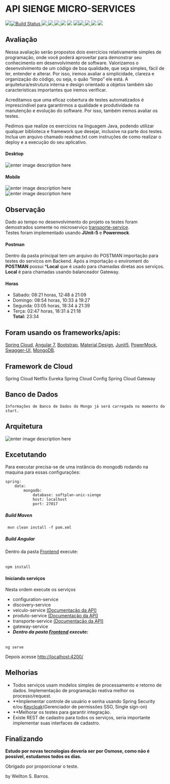 # API SIENGE MICRO-SERVICES  
  
  [![](https://camo.githubusercontent.com/da2edb525cde1455a622c58c0effc3a90b9a181c/68747470733a2f2f6261646765732e6769747465722e696d2f4a6f696e253230436861742e737667)](https://gitter.im/softplan-unic/Lobby)[![Build Status](https://camo.githubusercontent.com/c64818cc6b1e9fdddbc1ea41a6c8ca17b21b3315/68747470733a2f2f7472617669732d63692e636f6d2f4361666563616e75646f2f736f6674706c616e2d554e49432e7376673f6272616e63683d646576656c6f70)  ](https://travis-ci.com/Cafecanudo/softplan-UNIC)[![](https://camo.githubusercontent.com/96e49b0767bd5a2aff2b3f70d21a2ce54a68f0e1/68747470733a2f2f736f6e6172636c6f75642e696f2f6170692f70726f6a6563745f6261646765732f6d6561737572653f70726f6a6563743d4361666563616e75646f5f736f6674706c616e2d554e4943266d65747269633d62756773)  ](https://sonarcloud.io/dashboard/index/Cafecanudo_softplan-UNIC)[![](https://camo.githubusercontent.com/3e30771bc0d721e477f1e8542e4cfdbad6a4104b/68747470733a2f2f736f6e6172636c6f75642e696f2f6170692f70726f6a6563745f6261646765732f6d6561737572653f70726f6a6563743d4361666563616e75646f5f736f6674706c616e2d554e4943266d65747269633d636f64655f736d656c6c73)  ](https://sonarcloud.io/dashboard/index/Cafecanudo_softplan-UNIC)[![](https://camo.githubusercontent.com/941af07355dbb4db92611002e2a9ee478d10a540/68747470733a2f2f736f6e6172636c6f75642e696f2f6170692f70726f6a6563745f6261646765732f6d6561737572653f70726f6a6563743d4361666563616e75646f5f736f6674706c616e2d554e4943266d65747269633d636f766572616765)  ](https://sonarcloud.io/dashboard/index/Cafecanudo_softplan-UNIC)[![](https://camo.githubusercontent.com/9510db918c2ed5ecd02f5e7ec7e48bda8a0c224d/68747470733a2f2f736f6e6172636c6f75642e696f2f6170692f70726f6a6563745f6261646765732f6d6561737572653f70726f6a6563743d4361666563616e75646f5f736f6674706c616e2d554e4943266d65747269633d6e636c6f63)](https://sonarcloud.io/dashboard/index/Cafecanudo_softplan-UNIC) [![](https://camo.githubusercontent.com/aff6d7b86a4791a1d092db7c9596b16df11284e4/68747470733a2f2f736f6e6172636c6f75642e696f2f6170692f70726f6a6563745f6261646765732f6d6561737572653f70726f6a6563743d4361666563616e75646f5f736f6674706c616e2d554e4943266d65747269633d7371616c655f696e646578)](https://sonarcloud.io/dashboard/index/Cafecanudo_softplan-UNIC) [![](https://camo.githubusercontent.com/7bd9d85afc6a42ead4e5bbcbe541233f847fcb4f/68747470733a2f2f736f6e6172636c6f75642e696f2f6170692f70726f6a6563745f6261646765732f6d6561737572653f70726f6a6563743d4361666563616e75646f5f736f6674706c616e2d554e4943266d65747269633d76756c6e65726162696c6974696573)](https://sonarcloud.io/dashboard/index/Cafecanudo_softplan-UNIC)[![](https://camo.githubusercontent.com/3f89c5814615c18f4a892a4ec7ceb5412b6ddd08/68747470733a2f2f736f6e6172636c6f75642e696f2f6170692f70726f6a6563745f6261646765732f6d6561737572653f70726f6a6563743d4361666563616e75646f5f736f6674706c616e2d554e4943266d65747269633d6475706c6963617465645f6c696e65735f64656e73697479)  ](https://sonarcloud.io/dashboard/index/Cafecanudo_softplan-UNIC)[![](https://camo.githubusercontent.com/604a36b2a54b6f9c575f5c8dfdf041add4d65fd1/68747470733a2f2f736f6e6172636c6f75642e696f2f6170692f70726f6a6563745f6261646765732f6d6561737572653f70726f6a6563743d4361666563616e75646f5f736f6674706c616e2d554e4943266d65747269633d72656c696162696c6974795f726174696e67)  ](https://sonarcloud.io/dashboard/index/Cafecanudo_softplan-UNIC)[![](https://camo.githubusercontent.com/ce0f27ac6ee04c620879d4b3b0f46e7f600c46c7/68747470733a2f2f736f6e6172636c6f75642e696f2f6170692f70726f6a6563745f6261646765732f6d6561737572653f70726f6a6563743d4361666563616e75646f5f736f6674706c616e2d554e4943266d65747269633d73656375726974795f726174696e67)](https://sonarcloud.io/dashboard/index/Cafecanudo_softplan-UNIC) [![](https://camo.githubusercontent.com/58ab2dca619c06e88202dacb79df34629cfc2a98/68747470733a2f2f736f6e6172636c6f75642e696f2f6170692f70726f6a6563745f6261646765732f6d6561737572653f70726f6a6563743d4361666563616e75646f5f736f6674706c616e2d554e4943266d65747269633d7371616c655f726174696e67)](https://sonarcloud.io/dashboard/index/Cafecanudo_softplan-UNIC)  
  
## Avaliação  
  
Nessa avaliação serão propostos dois exercícios relativamente simples de programação, onde você poderá aproveitar para demonstrar seu conhecimento em desenvolvimento de software. Valorizamos o desenvolvimento de um código de boa qualidade, que seja simples, fácil de ler, entender e alterar. Por isso, iremos avaliar a simplicidade, clareza e organização do código, ou seja, o quão “limpo” ele está. A arquitetura/estrutura interna e design orientado a objetos também são características importantes que iremos verificar.    
    
Acreditamos que uma eficaz cobertura de testes automatizados é imprescindível para garantirmos a qualidade e produtividade na manutenção e evolução do software. Por isso, também iremos avaliar os testes.    
    
Pedimos que realize os exercícios na linguagem Java, podendo utilizar qualquer biblioteca e framework que desejar, inclusive na parte dos testes. Inclua um arquivo chamado readme.txt com instruções de como realizar o deploy e a execução do seu aplicativo.  
  
#### Desktop  
  
![enter image description here](frontend/src/images/front-descktop.png)  
  
#### Mobile  
  
![enter image description here](frontend/src/images/front-mobile-1.png)  
![enter image description here](frontend/src/images/front-mobile-2.png)  
  
## Observação  
Dado ao tempo no desenvolvimento do projeto os testes foram demostrados somente no microserviço [transporte-service](https://github.com/Cafecanudo/softplan-UNIC/tree/master/transporte-service).  
Testes foram implementado usando **JUnit-5** e **Powermock**. 
 #### Postman
Dentro da pasta principal tem um arquivo do POSTMAN importação para testes do servicos em Backend. Após a importação
o enviroment do **POSTMAN** possui ***Local** que é usado para chamadas diretas aos serviços. **Local** é para chamadas usando balanceador Gateway.
 #### Horas  
 - Sábado: 08:21 horas, 12:48 á 21:09  
 - Domingo:  08:54 horas, 10:33 á 19:27  
 - Segunda: 03:05 horas, 18:34 á 21:39  
 - Terça: 02:47 horas, 18:31 á 21:18  
 **Total:** 23:34  
 
## Foram usando os frameworks/apis:
[Spring Cloud](https://spring.io/projects/spring-cloud), [Angular 7](https://angular.io/), [Bootstrap](https://getbootstrap.com/), [Material Design](https://material.angular.io/components/table), [Junit5](https://junit.org/junit5/), [PowerMock](http://powermock.github.io/), [Swagger-UI](https://swagger.io/), [MongoDB](https://www.mongodb.com/).  

  
## Framework de Cloud
Spring Cloud Netflix Eureka
Spring Cloud Config
Spring Cloud Gateway

## Banco de Dados
	Informações de Banco de Dados do Mongo já será carregada no momento do start.
  
## Arquitetura  
![enter image description here](frontend/src/images/arquitetura.jpg)
## Excetutando  
Para executar precisa-se de uma instância do mongodb rodando na maquina para essas configurações:  
```mongo  
spring:  
    data:
        mongodb:    
            database: softplan-unic-sienge    
            host: localhost    
            port: 27017  
```  
##### Build Maven  
	 mvn clean install -f pom.xml
##### Build Angular
Dentro da pasta [Frontend](https://github.com/Cafecanudo/softplan-UNIC/tree/master/frontend) execute:
######
	npm install


#### Iniciando serviços  
 Nesta ordem execute os serviços
 - configuration-service  
 - discovery-service  
 - veiculo-service [(Documentação da API)](http://localhost:9012/swagger-ui.html)  
 - produto-service [(Documentação da API)](http://localhost:9013/swagger-ui.html)  
 - transporte-service [(Documentação da API)](http://localhost:9014/swagger-ui.html)  
 - gateway-service
 - ***Dentro da pasta [Frontend](https://github.com/Cafecanudo/softplan-UNIC/tree/master/frontend) execute:***
 ######
    ng serve 
Depois acesse [http://localhost:4200/](http://localhost:4200/)

## Melhorias
- Todos serviços usam modelos simples de processamento e retorno de dados. Implementação de programação reativa melhor os processo/request.
- **Implementar controle de usuário e senha usando Spring Security e/ou [Keycloak](https://www.keycloak.org/)(Gerenciador de permissões SSO, Single sign-on)
- **Melhorar os testes para garantir integração.
- Existe REST de cadastro para todos os serviços, seria importante implementar suas interfaces de cadastro.

## Finalizando
**Estudo por novas tecnologias deveria ser por Osmose, como não é possível, estudamos todos os dias.**

Obrigado por proporcionar o teste.

by Wellton S. Barros.